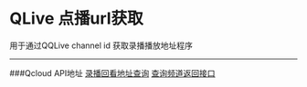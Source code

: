 # QLive 点播url获取
用于通过QQLive channel id 获取录播播放地址程序

------

###Qcloud API地址
[录播回看地址查询](https://www.qcloud.com/document/api/267/5960)
[查询频道返回接口](https://www.qcloud.com/document/product/267/7997)
